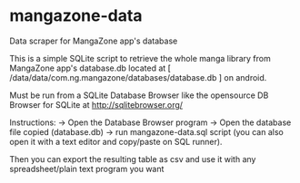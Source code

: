 # mangazone-data
Data scraper for MangaZone app's database

This is a simple SQLite script to retrieve the whole manga library from MangaZone app's database.db located at [ /data/data/com.ng.mangazone/databases/database.db ] on android.

Must be run from a SQLite Database Browser like the opensource DB Browser for SQLite at http://sqlitebrowser.org/

Instructions:
-> Open the Database Browser program
-> Open the database file copied (database.db)
-> run mangazone-data.sql script (you can also open it with a text editor and copy/paste on SQL runner). 

Then you can export the resulting table as csv and use it with any spreadsheet/plain text program you want
